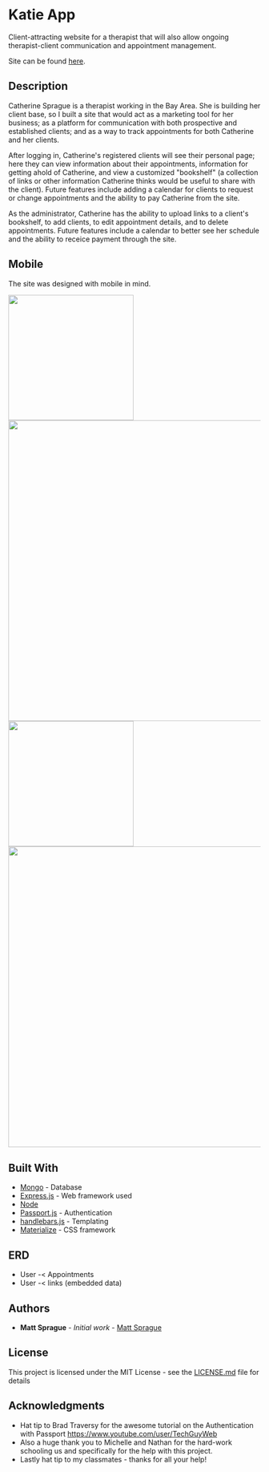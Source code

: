 # Katie App

Client-attracting website for a therapist that will also allow ongoing therapist-client communication and appointment management.

Site can be found [here](https://safe-mesa-87284.herokuapp.com/).

## Description

Catherine Sprague is a therapist working in the Bay Area. She is building her client base, so I built a site that would act as a marketing tool for her business; as a platform for communication with both prospective and established clients; and as a way to track appointments for both Catherine and her clients.

After logging in, Catherine's registered clients will see their personal page; here they can view information about their appointments, information for getting ahold of Catherine, and view a customized "bookshelf" (a collection of links or other information Catherine thinks would be useful to share with the client). Future features include adding a calendar for clients to request or change appointments and the ability to pay Catherine from the site.

As the administrator, Catherine has the ability to upload links to a client's bookshelf, to add clients, to edit appointment details, and to delete appointments. Future features include a calendar to better see her schedule and the ability to receice payment through the site.

## Mobile

The site was designed with mobile in mind.

<img src= "https://user-images.githubusercontent.com/28071777/28790996-cf8fc6dc-75df-11e7-93ab-30f2017ee0af.png" width="250"/>
<img src= "https://user-images.githubusercontent.com/28071777/28790930-9cdf96ea-75df-11e7-8a73-60091215d090.png" width="600"/>
<img src= "https://user-images.githubusercontent.com/28071777/28790938-a23ad62c-75df-11e7-8978-73e82f2bb975.png" width="250"/>
<img src= "https://user-images.githubusercontent.com/28071777/28790956-a829b2f6-75df-11e7-9137-1cc39acc49bf.png" width="600"/>


## Built With

* [Mongo](https://www.mongodb.com/) - Database
* [Express.js](https://expressjs.com/) - Web framework used
* [Node](https://nodejs.org/)
* [Passport.js](https://passportjs.org/) - Authentication
* [handlebars.js](handlebarsjs.com/) - Templating
* [Materialize](materializecss.com/) - CSS framework

## ERD

* User -< Appointments
* User -< links (embedded data)

## Authors

* **Matt Sprague** - *Initial work* - [Matt Sprague](https://github.com/spragala)

## License

This project is licensed under the MIT License - see the [LICENSE.md](LICENSE.md) file for details

## Acknowledgments

* Hat tip to Brad Traversy for the awesome tutorial on the Authentication with Passport
https://www.youtube.com/user/TechGuyWeb
* Also a huge thank you to Michelle and Nathan for the hard-work schooling us and specifically for the help with this project.
* Lastly hat tip to my classmates - thanks for all your help!
